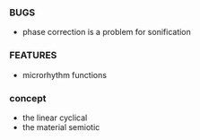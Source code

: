 ### BUGS

- phase correction is a problem for sonification


### FEATURES

- microrhythm functions


### concept

- the linear cyclical
- the material semiotic
